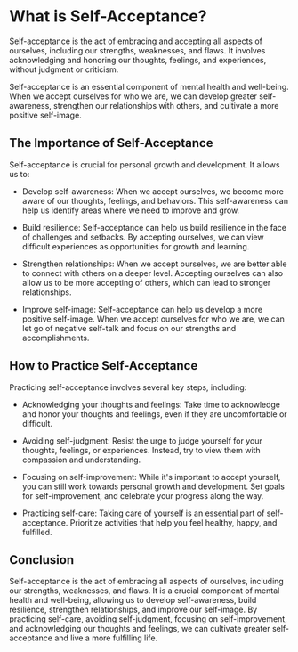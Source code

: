 What is Self-Acceptance?
==================================================================

Self-acceptance is the act of embracing and accepting all aspects of ourselves, including our strengths, weaknesses, and flaws. It involves acknowledging and honoring our thoughts, feelings, and experiences, without judgment or criticism.

Self-acceptance is an essential component of mental health and well-being. When we accept ourselves for who we are, we can develop greater self-awareness, strengthen our relationships with others, and cultivate a more positive self-image.

The Importance of Self-Acceptance
---------------------------------

Self-acceptance is crucial for personal growth and development. It allows us to:

* Develop self-awareness: When we accept ourselves, we become more aware of our thoughts, feelings, and behaviors. This self-awareness can help us identify areas where we need to improve and grow.

* Build resilience: Self-acceptance can help us build resilience in the face of challenges and setbacks. By accepting ourselves, we can view difficult experiences as opportunities for growth and learning.

* Strengthen relationships: When we accept ourselves, we are better able to connect with others on a deeper level. Accepting ourselves can also allow us to be more accepting of others, which can lead to stronger relationships.

* Improve self-image: Self-acceptance can help us develop a more positive self-image. When we accept ourselves for who we are, we can let go of negative self-talk and focus on our strengths and accomplishments.

How to Practice Self-Acceptance
-------------------------------

Practicing self-acceptance involves several key steps, including:

* Acknowledging your thoughts and feelings: Take time to acknowledge and honor your thoughts and feelings, even if they are uncomfortable or difficult.

* Avoiding self-judgment: Resist the urge to judge yourself for your thoughts, feelings, or experiences. Instead, try to view them with compassion and understanding.

* Focusing on self-improvement: While it's important to accept yourself, you can still work towards personal growth and development. Set goals for self-improvement, and celebrate your progress along the way.

* Practicing self-care: Taking care of yourself is an essential part of self-acceptance. Prioritize activities that help you feel healthy, happy, and fulfilled.

Conclusion
----------

Self-acceptance is the act of embracing all aspects of ourselves, including our strengths, weaknesses, and flaws. It is a crucial component of mental health and well-being, allowing us to develop self-awareness, build resilience, strengthen relationships, and improve our self-image. By practicing self-care, avoiding self-judgment, focusing on self-improvement, and acknowledging our thoughts and feelings, we can cultivate greater self-acceptance and live a more fulfilling life.
